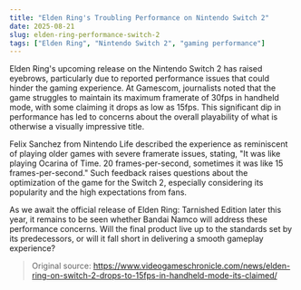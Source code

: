 ```yaml
---
title: "Elden Ring's Troubling Performance on Nintendo Switch 2"
date: 2025-08-21
slug: elden-ring-performance-switch-2
tags: ["Elden Ring", "Nintendo Switch 2", "gaming performance"]
---
```


Elden Ring's upcoming release on the Nintendo Switch 2 has raised eyebrows, particularly due to reported performance issues that could hinder the gaming experience. At Gamescom, journalists noted that the game struggles to maintain its maximum framerate of 30fps in handheld mode, with some claiming it drops as low as 15fps. This significant dip in performance has led to concerns about the overall playability of what is otherwise a visually impressive title.

Felix Sanchez from Nintendo Life described the experience as reminiscent of playing older games with severe framerate issues, stating, "It was like playing Ocarina of Time. 20 frames-per-second, sometimes it was like 15 frames-per-second." Such feedback raises questions about the optimization of the game for the Switch 2, especially considering its popularity and the high expectations from fans.

As we await the official release of Elden Ring: Tarnished Edition later this year, it remains to be seen whether Bandai Namco will address these performance concerns. Will the final product live up to the standards set by its predecessors, or will it fall short in delivering a smooth gameplay experience?
> Original source: https://www.videogameschronicle.com/news/elden-ring-on-switch-2-drops-to-15fps-in-handheld-mode-its-claimed/